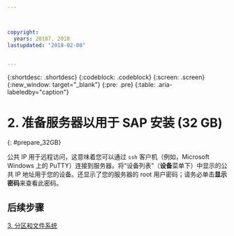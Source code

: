 ```yaml
---



copyright:
  years: 20187, 2018
lastupdated: "2018-02-08"


---
```


{:shortdesc: .shortdesc}
{:codeblock: .codeblock}
{:screen: .screen}
{:new_window: target="_blank"}
{:pre: .pre}
{:table: .aria-labeledby="caption"}

# 2. 准备服务器以用于 SAP 安装 (32 GB)
{: #prepare_32GB}

公共 IP 用于远程访问，这意味着您可以通过 `ssh` 客户机（例如，Microsoft Windows 上的 PuTTY）连接到服务器。将“设备列表”（**设备**菜单下）中显示的公共 IP 地址用于您的设备。还显示了您的服务器的 root 用户密码；请务必单击**显示密码**来查看此密码。

## 后续步骤

 [3. 分区和文件系统](/docs/infrastructure/sap-netweaver-rhel-qrg/rhel-partition-32GB.html)
